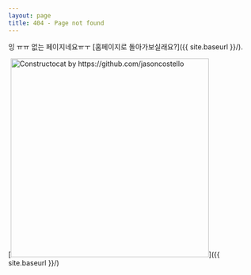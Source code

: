 ```yaml
---
layout: page
title: 404 - Page not found
---
```


잉 ㅠㅠ 없는 페이지네요ㅠㅜ [홈페이지로 돌아가보실래요?]({{ site.baseurl }}/).

[<img src="{{ site.baseurl }}/images/404.jpg" alt="Constructocat by https://github.com/jasoncostello" style="width: 400px;"/>]({{ site.baseurl }}/)
